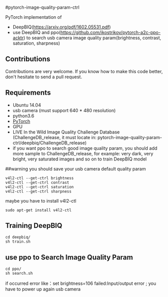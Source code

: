 #pytorch-image-quality-param-ctrl

PyTorch implementation of
* DeepBIQ(https://arxiv.org/pdf/1602.05531.pdf)
* use DeepBIQ and ppo(https://github.com/ikostrikov/pytorch-a2c-ppo-acktr) to search usb camera image quality param(brightness, contrast, saturation, sharpness)

## Contributions
Contributions are very welcome. If you know how to make this code better, don't hesitate to send a pull request.

## Requirements
* Ubuntu 14.04
* usb camera (must support 640 * 480 resolution)
* python3.6
* [PyTorch](http://pytorch.org/)
* GPU
* LIVE In the Wild Image Quality Challenge Database (ChallengeDB_release, it must locate in: pytorch-image-quality-param-ctrl/deepbiq/ChallengeDB_release)
* if you want ppo to search good image quality param, you should add more sample to ChallengeDB_release, 
    for example: very dark, very bright, very saturated images and so on 
    to train DeepBIQ model

##warning
you should save your usb camera default quality param
```commandline
v4l2-ctl --get-ctrl brightness
v4l2-ctl --get-ctrl contrast
v4l2-ctl --get-ctrl saturation
v4l2-ctl --get-ctrl sharpness
```
maybe you have to install v4l2-ctl
```commandline
sudo apt-get install v4l2-ctl
```

## Training DeepBIQ
```commandline
cd deepbiq/
sh train.sh
```

## use ppo to Search Image Quality Param
```commandline
cd ppo/
sh search.sh
```
if occurred error like：set brightness=106 failed:Input/output error ;
you have to power up again usb camera